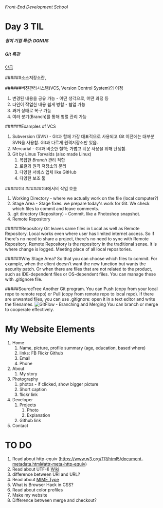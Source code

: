 ###### Front-End Development School

# Day 3 TIL
##### 참여 기업 특강: DONUS

##### Git 특강
[야곰](yagomsoft@gmail.com)

######소스저장소란, 

######버젼관리시스템(VCS, Version Control System)의 이점
1. 변경된 내용을 공유 가능 - 어떤 생각으로, 어떤 과정 등
1. 타인이 작업한 내용 쉽게 병합 - 협업 가능
1. 과거 상태로 복구 가능
1. 여러 분기(Branch)를 통해 병렬 관리 가능

######Examples of VCS
1. Subversion (SVN) - Git과 함께 가장 대표적으로 사용되고 Git 이전에는 대부분 SVN을 사용함. Git과 다르게 원격저장소만 있음.
1. Mercurial - Git과 비슷한 철학; 가볍고 쉬운 사용을 위해 탄생함.
1. Git by Linus Torvalds (also made Linux)
	1. 복잡한 *Branch* 관리 적합
	1. 로컬과 원격 저장소의 분리
	1. 다양한 서비스 업체 like GitHub
	1. 다양한 보조 툴

#####Git
######Git에서의 작업 흐름
1. Working Directory - where we actually work on the file (local computer?)
1. Stage Area - Stage fixes. we prepare today's work for Git. We check which files to commit and leave comments.
1. .git directory (Repository) - Commit. like a Photoshop snapshot. 
1. Remote Repository

######Repository 
Git leaves same files in Local as well as Remote Repository. Local works even where user has limited internet access. So if there's no need to share a project, there's no need to sync with Remote Repository. Remote Repository is the repository in the traditional sense. It is where change is logged. Meeting place of all local repositories. 

######Why Stage Area?
So that you can choose which files to commit. For example, when the client doesn't want the new function but wants the security patch. Or when there are files that are not related to the product, such as IDE-dependent files or OS-dependent files. You can manage these with .gitignore file. 

#####SourceTree
Another Git program. You can Push (copy from your local repo to remote repo) or Pull (copy from remote repo to local repo). If there are unwanted files, you can use .gitignore: open it in a text editor and write the filenames. 
![GitFlow - Branching and Merging](http://jeffkreeftmeijer.com/images/gitflow.gif)
You can branch or merge to cooperate effectively.

# My Website Elements
1. Home
	1. Name, picture, profile summary (age, education, based where)
	1. links: FB Flickr Github
	1. Email
	1. Phone
1. About
	1. My story
1. Photography
	1. photos - if clicked, show bigger picture
	1. Short caption
	1. flickr link
1. Developer
	1. Projects
		1. Photo
		1. Explanation
	1. Github link
1. Contact

# TO DO
1. Read about http-equiv (https://www.w3.org/TR/html5/document-metadata.html#attr-meta-http-equiv)
1. Read about UTF-8 [Wiki](https://ko.wikipedia.org/wiki/UTF-8)
1. difference between URI and URL?
1. Read about [MIME Type](en.wikipedia.org/wiki/MIME)
1. What is Browser Hack in CSS?
1. Read about color profiles
1. Make my website
1. Difference between merge and checkout?